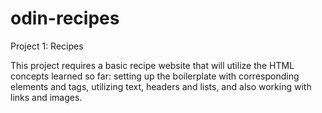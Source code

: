 # odin-recipes
Project 1: Recipes

This project requires a basic recipe website that will utilize the HTML concepts learned so far: setting up the boilerplate with corresponding elements and tags, utilizing text, headers and lists, and also working with links and images. 